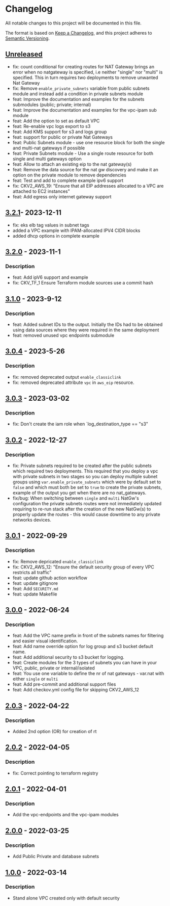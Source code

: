 # Changelog
All notable changes to this project will be documented in this file.

The format is based on [Keep a Changelog](https://keepachangelog.com/en/1.0.0/),
and this project adheres to [Semantic Versioning](https://semver.org/spec/v2.0.0.html).

## [Unreleased]
- fix: count conditional for creating routes for NAT Gateway brings an error when no natgateway is specified, i.e neither "single" nor "multi" is specified. This in turn requires two deployments to remove unwanted Nat Gateway
- fix: Remove `enable_private_subnets` variable from public subnets module and instead add a condition in private subnets module
- feat: Improve the documentation and examples for the subnets submodules (public; private; internal)
- feat: Improve the documentation and examples for the vpc-ipam sub module
- feat: Add the option to set as default VPC
- feat: Re-enable vpc logs export to s3
- feat: Add KMS support for s3 and logs group
- feat: support for public or private Nat Gateways
- feat: Public Subnets module - use one resource block for both the single and multi-nat gateways if possible
- feat: Private Subnets module - Use a single route resource for both single and multi gateways option
- feat: Allow to attach an existing eip to the nat gateway(s)
- feat: Remove the data source for the nat gw discovery and make it an option on the private module to remove dependencies
- feat: Test and add to complete example ipv6 support
- fix: CKV2_AWS_19: "Ensure that all EIP addresses allocated to a VPC are attached to EC2 instances"
- feat: Add egress only internet gateway support

## [3.2.1]- 2023-12-11
- fix: eks elb tag values in subnet tags
- added a VPC example with IPAM-allocated IPV4 CIDR blocks
- added dhcp options in complete example


## [3.2.0] - 2023-11-1
### Description
- feat: Add ipV6 support and example
- fix: CKV_TF_1 Ensure Terraform module sources use a commit hash

## [3.1.0] - 2023-9-12
### Description
- feat: Added subnet IDs to the output. Initially the IDs had to be obtained using data sources where they were required in the same deployment
- feat: removed unused vpc endpoints submodule

## [3.0.4] - 2023-5-26
### Description
- fix: removed deprecated output `enable_classiclink`
- fix: removed deprecated attribute `vpc` in `aws_eip` resource.

## [3.0.3] - 2023-03-02
### Description
- fix: Don't create the iam role when `log_destination_type == "s3"

## [3.0.2] - 2022-12-27
### Description
- fix: Private subnets required to be created after the public subnets which required two deployments. This required that you deploy a vpc with private subnets in two stages so you can deploy multiple subnet groups using `var.enable_private_subnets` which were by default set to `false` and which must both be set to `true` to create the private subnets, example of the output you get when there are no nat_gateways.
- fix/bug: When switching between `single` and `multi` NatGw's configuration the private subnets routes were not immediately updated requiring to re-run stack after the creation of the new NatGw(s) to properly update the routes - this would cause downtime to any private networks devices.

## [3.0.1] - 2022-09-29
### Description
- fix: Remove depricated `enable_classiclink`
- fix: CKV2_AWS_12: "Ensure the default security group of every VPC restricts all traffic"
- feat: update github action workflow
- feat: update gitignore
- feat: Add `SECURITY.md`
- feat: update Makefile

## [3.0.0] - 2022-06-24
### Description
- feat: Add the VPC name prefix in front of the subnets names for filtering and easier visual identification.
- feat: Add name override option for log group and s3 bucket default name.
- feat: Add additional security to s3 bucket for logging.
- feat: Create modules for the 3 types of subnets you can have in your VPC, public, private or internal/isolated
- feat: You use one variable to define the nr of nat gateways - var.nat with either `single` or `multi`
- feat: Add pre-commit and additional support files
- feat: Add checkov.yml config file for skipping CKV2_AWS_12

## [2.0.3] - 2022-04-22
### Description
- Added 2nd option (OR) for creation of rt

## [2.0.2] - 2022-04-05
### Description
- fix: Correct pointing to terraform registry

## [2.0.1] - 2022-04-01
### Description
- Add the vpc-endpoints and the vpc-ipam modules

## [2.0.0] - 2022-03-25
### Description
- Add Public Private and database subnets

## [1.0.0] - 2022-03-14
### Description
- Stand alone VPC created only with default security


[Unreleased]: https://github.com/boldlink/terraform-aws-vpc/compare/3.2.1...HEAD

[3.2.1]: https://github.com/boldlink/terraform-aws-vpc/releases/tag/3.2.1
[3.2.0]: https://github.com/boldlink/terraform-aws-vpc/releases/tag/3.2.0
[3.1.0]: https://github.com/boldlink/terraform-aws-vpc/releases/tag/3.1.0
[3.0.4]: https://github.com/boldlink/terraform-aws-vpc/releases/tag/3.0.4
[3.0.3]: https://github.com/boldlink/terraform-aws-vpc/releases/tag/3.0.3
[3.0.2]: https://github.com/boldlink/terraform-aws-vpc/releases/tag/3.0.2
[3.0.1]: https://github.com/boldlink/terraform-aws-vpc/releases/tag/3.0.1
[3.0.0]: https://github.com/boldlink/terraform-aws-vpc/releases/tag/3.0.0
[2.0.3]: https://github.com/boldlink/terraform-aws-vpc/releases/tag/2.0.3
[2.0.2]: https://github.com/boldlink/terraform-aws-vpc/releases/tag/2.0.2
[2.0.1]: https://github.com/boldlink/terraform-aws-vpc/releases/tag/2.0.1
[2.0.0]: https://github.com/boldlink/terraform-aws-vpc/releases/tag/2.0.0
[1.0.0]: https://github.com/boldlink/terraform-aws-vpc/releases/tag/1.0.0
